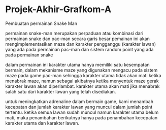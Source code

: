 # Projek-Akhir-Grafkom-A
Pembuatan permainan Snake Man

permainan snake-man merupakan perpaduan atau kombinasi dari permainan snake dan pac-man
secara garis besar pemainan ini akan mengimplementasikan maze dan karakter pengganggu (karakter lawan) yang ada pada permainan pac-man
dan sistem random point yang ada pada permainan snake

dalam permainan ini karakter utama hanya memiliki satu kesempatan bermain, dalam mekanisme maze yang digunakan mengacu pada sistem maze pada game pac-man
sehingga karakter utama tidak akan mati ketika menabrak maze, namun sebagai akibatnya ketika menyentuk maze gerak karakter lawan akan diperlambat.
karakter utama akan mati jika menabrak salah satu dari karakter lawan yang telah disediakan.

untuk meningkatkan adrenaline dalam bermain game, kami menambah kecepatan dan jumlah karakter lawan yang muncul dalam jumlah point tertentu. 
ketika semua lawan sudah muncul namun karakter utama belum mati, maka penambahan berikutnya hanya pada penambahan kecepatan karakter utama dan karakter lawan.
